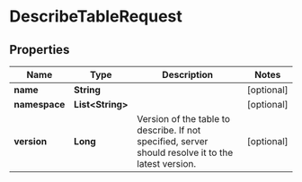 

# DescribeTableRequest


## Properties

| Name | Type | Description | Notes |
|------------ | ------------- | ------------- | -------------|
|**name** | **String** |  |  [optional] |
|**namespace** | **List&lt;String&gt;** |  |  [optional] |
|**version** | **Long** | Version of the table to describe. If not specified, server should resolve it to the latest version.  |  [optional] |



